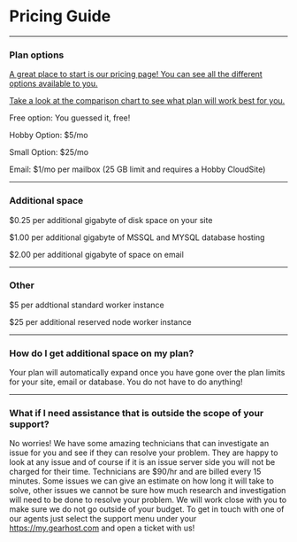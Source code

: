 # Pricing Guide
___
### Plan options

[A great place to start is our pricing page! You can see all the different options available to you.](https://www.gearhost.com/pricing)

[Take a look at the comparison chart to see what plan will work best for you.](https://www.gearhost.com/documentation/difference-free-shared-reserved-plans)

Free option: You guessed it, free!

Hobby Option: $5/mo

Small Option: $25/mo

Email: $1/mo per mailbox (25 GB limit and requires a Hobby CloudSite)

____
### Additional space

$0.25 per additional gigabyte of disk space on your site

$1.00 per additional gigabyte of MSSQL and MYSQL database hosting

$2.00 per additional gigabyte of space on email

___
### Other
$5 per addtional standard worker instance

$25 per additional reserved node worker instance

___
### How do I get additional space on my plan?
Your plan will automatically expand once you have gone over the plan limits for your site, email or database. You do not have to do anything!
___
### What if I need assistance that is outside the scope of your support?
No worries! We have some amazing technicians that can investigate an issue for you and see if they can resolve your problem. They are happy to look at any issue and of course if it is an issue server side you will not be charged for their time. Technicians are $90/hr and are billed every 15 minutes. Some issues we can give an estimate on how long it will take to solve, other issues we cannot be sure how much research and investigation will need to be done to resolve your problem. We will work close with you to make sure we do not go outside of your budget. To get in touch with one of our agents just select the support menu under your https://my.gearhost.com and open a ticket with us!

